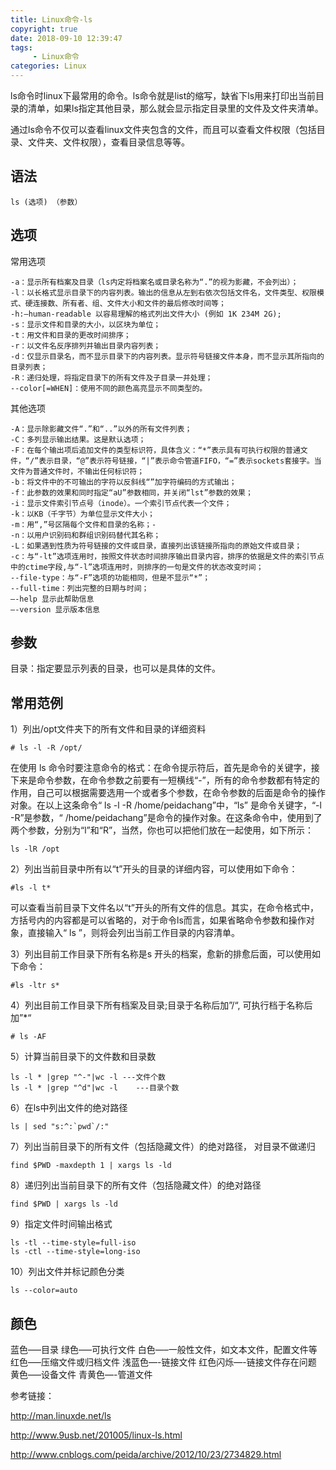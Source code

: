 ```yaml
---
title: Linux命令-ls
copyright: true
date: 2018-09-10 12:39:47
tags:
     - Linux命令
categories: Linux
---
```


ls命令时linux下最常用的命令。ls命令就是list的缩写，缺省下ls用来打印出当前目录的清单，如果ls指定其他目录，那么就会显示指定目录里的文件及文件夹清单。

通过ls命令不仅可以查看linux文件夹包含的文件，而且可以查看文件权限（包括目录、文件夹、文件权限），查看目录信息等等。

## 语法

```
ls (选项) （参数）
```

## 选项

常用选项

```
-a：显示所有档案及目录（ls内定将档案名或目录名称为“.”的视为影藏，不会列出）；
-l：以长格式显示目录下的内容列表。输出的信息从左到右依次包括文件名，文件类型、权限模式、硬连接数、所有者、组、文件大小和文件的最后修改时间等；
-h:–human-readable 以容易理解的格式列出文件大小 (例如 1K 234M 2G);
-s：显示文件和目录的大小，以区块为单位；
-t：用文件和目录的更改时间排序；
-r：以文件名反序排列并输出目录内容列表；
-d：仅显示目录名，而不显示目录下的内容列表。显示符号链接文件本身，而不显示其所指向的目录列表；
-R：递归处理，将指定目录下的所有文件及子目录一并处理；
--color[=WHEN]：使用不同的颜色高亮显示不同类型的。
```

其他选项

```
-A：显示除影藏文件“.”和“..”以外的所有文件列表；
-C：多列显示输出结果。这是默认选项；
-F：在每个输出项后追加文件的类型标识符，具体含义：“*”表示具有可执行权限的普通文件，“/”表示目录，“@”表示符号链接，“|”表示命令管道FIFO，“=”表示sockets套接字。当文件为普通文件时，不输出任何标识符；
-b：将文件中的不可输出的字符以反斜线“”加字符编码的方式输出；
-f：此参数的效果和同时指定“aU”参数相同，并关闭“lst”参数的效果；
-i：显示文件索引节点号（inode）。一个索引节点代表一个文件；
-k：以KB（千字节）为单位显示文件大小；
-m：用“,”号区隔每个文件和目录的名称；-
-n：以用户识别码和群组识别码替代其名称；
-L：如果遇到性质为符号链接的文件或目录，直接列出该链接所指向的原始文件或目录；
-c：与“-lt”选项连用时，按照文件状态时间排序输出目录内容，排序的依据是文件的索引节点中的ctime字段,与“-l”选项连用时，则排序的一句是文件的状态改变时间；
--file-type：与“-F”选项的功能相同，但是不显示“*”；
--full-time：列出完整的日期与时间；
–-help 显示此帮助信息
–-version 显示版本信息
```

## 参数

目录：指定要显示列表的目录，也可以是具体的文件。

## 常用范例

1）列出/opt文件夹下的所有文件和目录的详细资料

```
# ls -l -R /opt/
```

在使用 ls 命令时要注意命令的格式：在命令提示符后，首先是命令的关键字，接下来是命令参数，在命令参数之前要有一短横线“-”，所有的命令参数都有特定的作用，自己可以根据需要选用一个或者多个参数，在命令参数的后面是命令的操作对象。在以上这条命令“ ls -l -R /home/peidachang”中，“ls” 是命令关键字，“-l -R”是参数，“ /home/peidachang”是命令的操作对象。在这条命令中，使用到了两个参数，分别为“l”和“R”，当然，你也可以把他们放在一起使用，如下所示：

```
ls -lR /opt
```

2）列出当前目录中所有以“t”开头的目录的详细内容，可以使用如下命令：

```
#ls -l t*
```

可以查看当前目录下文件名以“t”开头的所有文件的信息。其实，在命令格式中，方括号内的内容都是可以省略的，对于命令ls而言，如果省略命令参数和操作对象，直接输入“ ls ”，则将会列出当前工作目录的内容清单。

3）列出目前工作目录下所有名称是s 开头的档案，愈新的排愈后面，可以使用如下命令：

```
#ls -ltr s*
```

4）列出目前工作目录下所有档案及目录;目录于名称后加”/“, 可执行档于名称后加”*“

```
# ls -AF
```

5）计算当前目录下的文件数和目录数

```
ls -l * |grep "^-"|wc -l ---文件个数  
ls -l * |grep "^d"|wc -l    ---目录个数
```

6）在ls中列出文件的绝对路径

```
ls | sed "s:^:`pwd`/:"
```

7）列出当前目录下的所有文件（包括隐藏文件）的绝对路径， 对目录不做递归

```
find $PWD -maxdepth 1 | xargs ls -ld
```

8）递归列出当前目录下的所有文件（包括隐藏文件）的绝对路径

```
find $PWD | xargs ls -ld
```

9）指定文件时间输出格式

```
ls -tl --time-style=full-iso 
ls -ctl --time-style=long-iso
```

10）列出文件并标记颜色分类

```
ls --color=auto
```

## 颜色

蓝色—–目录
绿色—–可执行文件
白色—–一般性文件，如文本文件，配置文件等
红色—–压缩文件或归档文件
浅蓝色—-链接文件
红色闪烁—-链接文件存在问题
黄色—–设备文件
青黄色—-管道文件

参考链接：

<http://man.linuxde.net/ls>

<http://www.9usb.net/201005/linux-ls.html>

<http://www.cnblogs.com/peida/archive/2012/10/23/2734829.html>